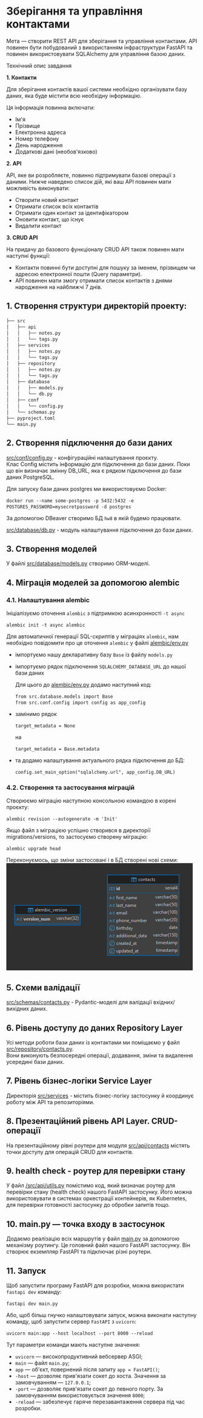 # Зберігання та управління контактами

Мета — створити REST API для зберігання та управління контактами. API повинен бути побудований з використанням інфраструктури FastAPI та повинен використовувати SQLAlchemy для управління базою даних.

Технічний опис завдання

**1. Контакти**

Для зберігання контактів вашої системи необхідно організувати базу даних, яка буде містити всю необхідну інформацію.

Ця інформація повинна включати:

- Ім'я
- Прізвище
- Електронна адреса
- Номер телефону
- День народження
- Додаткові дані (необов'язково)

**2. API**

API, яке ви розробляєте, повинно підтримувати базові операції з даними. Нижче наведено список дій, які ваш API повинен мати можливість виконувати:

- Створити новий контакт
- Отримати список всіх контактів
- Отримати один контакт за ідентифікатором
- Оновити контакт, що існує
- Видалити контакт

**3. CRUD API**

На придачу до базового функціоналу CRUD API також повинен мати наступні функції:

- Контакти повинні бути доступні для пошуку за іменем, прізвищем чи адресою електронної пошти (Query параметри).
- API повинен мати змогу отримати список контактів з днями народження на найближчі 7 днів.

## 1. Створення структури директорій проекту:

```shell
├── src
│   ├── api
│   │   ├── notes.py
│   │   └── tags.py
│   ├── services
│   │   ├── notes.py
│   │   └── tags.py
│   ├── repository
│   │   ├── notes.py
│   │   └── tags.py
│   ├── database
│   │   ├── models.py
│   │   └── db.py
│   ├── conf
│   │   └── config.py
│   └── schemas.py
├── pyproject.toml
└── main.py
```

## 2. Створення підключення до бази даних

[src/conf/config.py](src/conf/config.py) - конфігураційні налаштування проєкту.  
Клас Config містить інформацію для підключення до бази даних. Поки що він визначає змінну DB_URL, яка є рядком підключення до бази даних PostgreSQL.

Для запуску бази даних postgres ми використовуємо Docker:

```shell
docker run --name some-postgres -p 5432:5432 -e POSTGRES_PASSWORD=mysecretpassword -d postgres
```

За допомогою DBeaver створимо БД `hw8` в якій будемо працювати.

[src/database/db.py](src/database/db.py) - модуль налаштування підключення до бази даних.

## 3. Створення моделей

У файлі [src/database/models.py](src/database/models.py) створимо ORM-моделі.

## 4. Міграція моделей за допомогою alembic

### 4.1. Налаштування alembic

Ініціалізуємо оточення `alembic` з підтримкою асинхронності `-t async`

```shell
alembic init -t async alembic
```

Для автоматичної генерації SQL-скриптів у міграціях `alembic`, нам необхідно повідомити про це оточення `alembic` у файлі [alembic/env.py](alembic/env.py)

- імпортуємо нашу декларативну базу `Base` із файлу `models.py`
- імпортуємо рядок підключення `SQLALCHEMY_DATABASE_URL` до нашої бази даних

  Для цього до [alembic/env.py](alembic/env.py) додамо наступний код:

  ```Py
  from src.database.models import Base
  from src.conf.config import config as app_config
  ```

- замінимо рядок

  ```Py
  target_metadata = None
  ```

  на

  ```Py
  target_metadata = Base.metadata
  ```

- та додамо налаштування актуального рядка підключення до БД:

  ```Py
  config.set_main_option("sqlalchemy.url", app_config.DB_URL)
  ```

### 4.2. Створення та застосування міграцій

Створюємо міграцію наступною консольною командою в корені проєкту:

```Shell
alembic revision --autogenerate -m 'Init'
```

Якщо файл з міграцією успішно створився в директорії migrations/versions, то застосуємо створену міграцію:

```shell
alembic upgrade head
```

Переконуємось, що зміни застосовані і в БД створені нові схеми:  
![4_2](md.media/4_2.png)

## 5. Схеми валідації

[src/schemas/contacts.py](src/schemas/contacts.py) - Pydantic-моделі для валідації вхідних/вихідних даних.

## 6. Рівень доступу до даних Repository Layer

Усі методи роботи бази даних із контактами ми поміщаємо у файл [src/repository/contacts.py](src/repository/contacts.py).  
Вони виконують безпосередні операції, додавання, зміни та видалення усередині бази даних.

## 7. Рівень бізнес-логіки Service Layer

Директорія [src/services](src/services) - містить бізнес-логіку застосунку й координує роботу між API та репозиторіями.

## 8. Презентаційний рівень API Layer. CRUD-операції

На презентаційному рівні роутери для модуля [src/api/contacts](src/api/contacts.py) містять точки доступу для операцій CRUD для контактів.

## 9. health check - роутер для перевірки стану

У файл [/src/api/utils.py](/src/api/utils.py) помістимо код, який визначає роутер для перевірки стану (health check) нашого FastAPI застосунку. Його можна використовувати в системах оркестрації контейнерів, як Kubernetes, для перевірки готовності застосунку до обробки запитів тощо.

## 10. main.py — точка входу в застосунок

Додаємо реалізацію всіх маршрутів у файл [main.py](main.py) за допомогою механізму роутингу. Це головний файл нашого FastAPI застосунку. Він створює екземпляр FastAPI та підключає різні роутери.

## 11. Запуск

Щоб запустити програму FastAPI для розробки, можна використати `fastapi dev` команду:

```shell
fastapi dev main.py
```

Або, щоб більш гнучко налаштовувати запуск, можна виконати наступну команду, щоб запустити сервер `FastAPI` з `uvicorn`:

```shell
uvicorn main:app --host localhost --port 8000 --reload
```

Тут параметри команди мають наступне значення:

- `uvicorn` — високопродуктивний вебсервер ASGI;
- `main` — файл `main.py`;
- `app` — об'єкт, повернений після запиту `app = FastAPI()`;
- `-host` — дозволяє прив'язати сокет до хоста. Значення за замовчуванням — `127.0.0.1`;
- `-port` — дозволяє прив'язати сокет до певного порту. За замовчуванням використовується значення `8000`;
- `-reload` — забезпечує гаряче перезавантаження сервера під час розробки.
